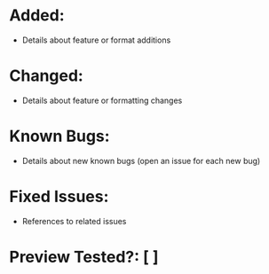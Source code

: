 # Added:
- Details about feature or format additions

# Changed:
- Details about feature or formatting changes

# Known Bugs:
- Details about new known bugs (open an issue for each new bug)

# Fixed Issues:
- References to related issues

# Preview Tested?: [ ]